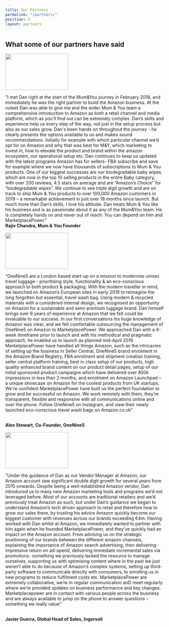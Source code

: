 ```yaml
---
title: Our Partners
permalink: "/partners/"
position: 5
layout: partners
---
```


<h2>What some of our partners have said</h2>

<img class="img-center" src="../assets/images/brand-small/brand-sm-mumandyou.png" width="200" height="115">
<p>&quot;I met Dan right at the start of the Mum&You journey in February 2018, and immediately he was the right partner to build the Amazon business. At the outset Dan was able to give me and the wider Mum & You team a comprehensive introduction to Amazon as both a retail channel and media platform, which as you'll find out can be extremely complex. Dan’s skills and experience help us every step of the way, not just in the setup process but also as our sales grow. Dan's been hands on throughout the journey - he clearly presents the options available to us and makes sound recommendations. Initially for example with which particular channel we’d opt for on Amazon and why that was best for M&Y, which marketing to invest in, how to elevate the product and brand within the amazon ecosystem, our operational setup etc. Dan continues to keep us updated with the latest programs Amazon has for sellers- FBA subscribe and save for example where we now have thousands of subscriptions to Mum & You products. One of our biggest successes are our biodegradable baby wipes, which are now in the top 10 selling products in the entire Baby category, with over 200 reviews, 4.5 stars on average and are “Amazon’s Choice” for “biodegradable wipes”. We continue to see triple digit growth and are on track to ship Mum & You products to over 100,000 Amazon customers in 2019 – a remarkable achievement in just over 18 months since launch. But much more than Dan’s skills, I love his attitude. Dan treats Mum & You like his business and is as passionate about it as any of the Mum&You team. He is completely hands on and never out of reach. You can depend on him and MarketplacePower.&quot; <br><strong class="highlight-green">Rajiv Chandra, Mum &amp; You Founder</strong></p> 

<img class="img-center" src="../assets/images/brand-small/brand-sm-onenine5.png" width="200" height="115">
<p>“OneNine5 are a London based start-up on a mission to modernise unisex travel luggage - prioritising style, functionality & an eco-conscious approach to both product & packaging. With the modern traveller in mind, we launched on Amazon’s European sites in early 2019 to reimagine the long forgotten but essential, travel wash bag. Using modern & recycled materials with a considered internal design, we recognised an opportunity on Amazon for a sustainable and semi-premium luggage brand. Dan himself brings over 6 years of experience at Amazon that we felt could be invaluable to our success. In our first conversations his huge knowledge of Amazon was clear, and we felt comfortable outsourcing the management of OneNine5 on Amazon to MarketplacePower. We approached Dan with a 4-week timeframe prior to launch and with his methodical and pragmatic approach, he enabled us to launch as planned mid-April 2019. MarketplacePower have handled all things Amazon, such as the intricacies of setting up the business in Seller Central, OneNine5 brand enrolment in the Amazon Brand Registry, FBA enrolment and shipment creation training, seller central platform training, best in class setup of our products, high quality enhanced brand content on our product detail pages, setup of our initial sponsored product campaigns which have delivered over 850k impressions in less than 2 months, and enrolment on Amazon Launchpad – a unique showcase on Amazon for the coolest products from UK startups. We're confident MarketplacePower have built us the perfect foundation to grow and be successful on Amazon. We work remotely with them, they’re transparent, flexible and responsive with all communications online and over the phone. Follow OneNine5 on Instagram, and view their newly launched eco-conscious travel wash bags on Amazon.co.uk”</p><br><strong class="highlight-green">Alex Stewart, Co-Founder, OneNine5</strong></p> 

<img class="img-center" src="../assets/images/brand-small/brand-sm-ingersoll.png" width="200" height="115">
<p>“Under the guidance of Dan as our Vendor Manager at Amazon, our Amazon account saw significant double digit growth for several years from 2015 onwards. Despite being a well-established Amazon vendor, Dan introduced us to many new Amazon marketing tools and programs we’d not leveraged before. Most of our accounts are traditional retailers and we’d previously treat Amazon as such, but under Dan’s guidance we began to understand Amazon’s tech driven approach to retail and therefore how to grow our sales there, by trusting his advice Amazon quickly become our biggest customer with revenues across our brands exceeding €4m. Having worked with Dan whilst at Amazon, we immediately wanted to partner with him again when he founded MarketplacePower, and they’ve quickly had an impact on the Amazon account. From advising us on the strategic positioning of our brands between the different amazon channels, explaining the importance of Amazon search advertising, then delivering impressive return on ad-spend, delivering immediate incremental sales via promotions- something we previously lacked the resource to manage ourselves, supporting us with optimising content where in the past we just weren’t able to do because of Amazon’s complex systems, setting up third-party software to communicate directly with consumers, to enrolling us in new programs to reduce fulfilment costs etc. MarketplacePower are extremely collaborative, we’re in regular communication anD meet regularly where we’re provided updates on business performance and key changes. Marketplacepower are in contact with various people across the business and are always available to jump on the phone to answer questions – something we really value”</p><br><strong class="highlight-green">Javier Guerra, Global Head of Sales, Ingersoll</strong> 